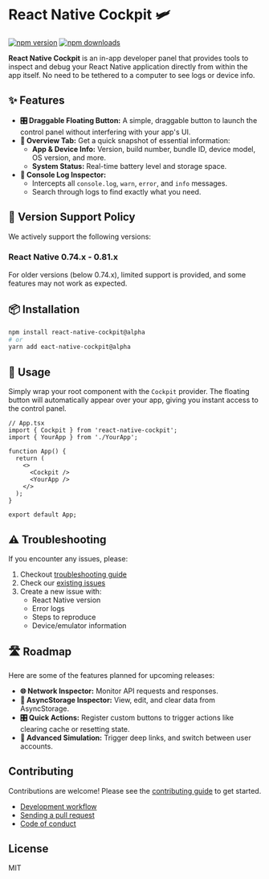 # React Native Cockpit 🛩️

[![npm version](https://img.shields.io/npm/v/react-native-cockpit.svg)](https://www.npmjs.com/package/react-native-cockpit)
[![npm downloads](https://img.shields.io/npm/dm/react-native-cockpit.svg)](https://www.npmjs.com/package/react-native-cockpit)

**React Native Cockpit** is an in-app developer panel that provides tools to inspect and debug your React Native application directly from within the app itself. No need to be tethered to a computer to see logs or device info.

## ✨ Features

- **🎛️ Draggable Floating Button:** A simple, draggable button to launch the control panel without interfering with your app's UI.
- **📱 Overview Tab:** Get a quick snapshot of essential information:
  - **App & Device Info:** Version, build number, bundle ID, device model, OS version, and more.
  - **System Status:** Real-time battery level and storage space.
- **📝 Console Log Inspector:**
  - Intercepts all `console.log`, `warn`, `error`, and `info` messages.
  - Search through logs to find exactly what you need.

## 📝 Version Support Policy

We actively support the following versions:

### React Native 0.74.x - 0.81.x

For older versions (below 0.74.x), limited support is provided, and some features may not work as expected.

## 📦 Installation

```bash
npm install react-native-cockpit@alpha
# or
yarn add eact-native-cockpit@alpha
```

## 🚀 Usage

Simply wrap your root component with the `Cockpit` provider. The floating button will automatically appear over your app, giving you instant access to the control panel.

```tsx
// App.tsx
import { Cockpit } from 'react-native-cockpit';
import { YourApp } from './YourApp';

function App() {
  return (
    <>
      <Cockpit />
      <YourApp />
    </>
  );
}

export default App;
```

## ⚠️ Troubleshooting

If you encounter any issues, please:

1. Checkout [troubleshooting guide](TROUBLESHOOTING.MD)
2. Check our [existing issues](https://github.com/gargwork321/react-native-cockpit/issues)
3. Create a new issue with:
   - React Native version
   - Error logs
   - Steps to reproduce
   - Device/emulator information

## 🛣️ Roadmap

Here are some of the features planned for upcoming releases:

- **🌐 Network Inspector:** Monitor API requests and responses.
- **💾 AsyncStorage Inspector:** View, edit, and clear data from AsyncStorage.
- **🎛️ Quick Actions:** Register custom buttons to trigger actions like clearing cache or resetting state.
- **🧪 Advanced Simulation:** Trigger deep links, and switch between user accounts.

## Contributing

Contributions are welcome! Please see the [contributing guide](CONTRIBUTING.md) to get started.

- [Development workflow](CONTRIBUTING.md#development-workflow)
- [Sending a pull request](CONTRIBUTING.md#sending-a-pull-request)
- [Code of conduct](CODE_OF_CONDUCT.md)

## License

MIT
